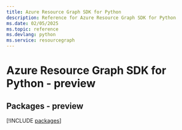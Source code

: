 ```yaml
---
title: Azure Resource Graph SDK for Python
description: Reference for Azure Resource Graph SDK for Python
ms.date: 02/05/2025
ms.topic: reference
ms.devlang: python
ms.service: resourcegraph
---
```

# Azure Resource Graph SDK for Python - preview
## Packages - preview
[!INCLUDE [packages](resource-graph-index.md)]